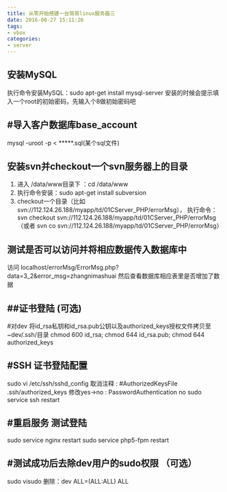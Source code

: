 ```yaml
---
title: 从零开始搭建一台简易linux服务器三
date: 2016-08-27 15:11:26
tags:
- vbox
categories:
- server
---
```




安装MySQL
-------------------------
执行命令安装MySQL：sudo apt-get install mysql-server
安装的时候会提示填入一个root的初始密码，先输入个8做初始密码吧




#导入客户数据库base_account
----------------------------------
mysql -uroot -p < *****.sql(某个sql文件)




安装svn并checkout一个svn服务器上的目录
--------------------------------------------
1. 进入 /data/www目录下 ：cd /data/www
1. 执行命令安装：sudo apt-get install subversion
2. checkout一个目录（比如svn://112.124.26.188/myapp/td/01CServer_PHP/errorMsg），
执行命令：svn checkout svn://112.124.26.188/myapp/td/01CServer_PHP/errorMsg （或者 svn co svn://112.124.26.188/myapp/td/01CServer_PHP/errorMsg）

<!-- more -->


测试是否可以访问并将相应数据传入数据库中
-------------------------------------------
访问 localhost/errorMsg/ErrorMsg.php?data=3_2&error_msg=zhangnimashuai
然后查看数据库相应表里是否增加了数据




##证书登陆 (可选)
-------------------------------------------
#对dev 将id_rsa私钥和id_rsa.pub公钥以及authorized_keys授权文件拷贝至~dev/.ssh/目录
chmod 600 id_rsa; chmod 644 id_rsa.pub; chmod 644 authorized_keys




#SSH 证书登陆配置
-------------------------------------------
sudo vi /etc/ssh/sshd_config
取消注释    : #AuthorizedKeysFile     .ssh/authorized_keys
修改yes->no : PasswordAuthentication no
sudo service ssh restart




#重启服务 测试登陆
-------------------------------------------
sudo service nginx restart
sudo service php5-fpm restart


#测试成功后去除dev用户的sudo权限 （可选）
-------------------------------------------
sudo visudo 删除：dev ALL=(ALL:ALL) ALL

